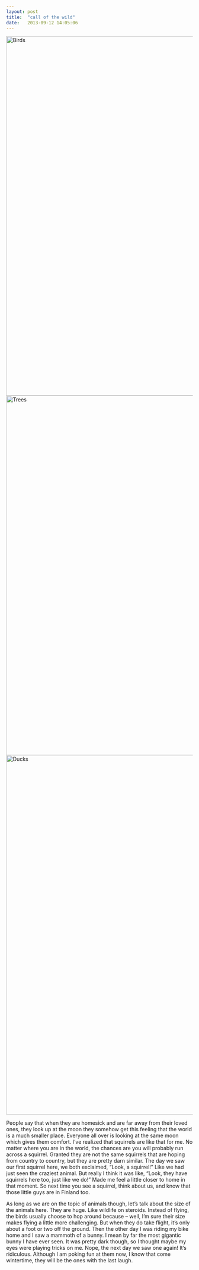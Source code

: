 ```yaml
---
layout: post
title:  "call of the wild"
date:   2013-09-12 14:05:06
---
```


<div class="image">
<img alt="Birds" src="https://s3.amazonaws.com/coatsandkahvi/09.12.2013/_DSC0756.JPG" width="970" />
<img alt="Trees" src="https://s3.amazonaws.com/coatsandkahvi/09.12.2013/IMG_3958.JPG" width="970" />
<img alt="Ducks" src="https://s3.amazonaws.com/coatsandkahvi/09.12.2013/IMG_3926.JPG" width="970" />
</div>

People say that when they are homesick and are far away from their loved ones, they look up at the moon they somehow get this feeling that the world is a much smaller place.  Everyone all over is looking at the same moon which gives them comfort.  I’ve realized that squirrels are like that for me.  No matter where you are in the world, the chances are you will probably run across a squirrel.  Granted they are not the same squirrels that are hoping from country to country, but they are pretty darn similar.  The day we saw our first squirrel here, we both exclaimed, “Look, a squirrel!”  Like we had just seen the craziest animal.  But really I think it was like, “Look, they have squirrels here too, just like we do!”  Made me feel a little closer to home in that moment.  So next time you see a squirrel, think about us, and know that those little guys are in Finland too.

As long as we are on the topic of animals though, let’s talk about the size of the animals here.  They are huge.  Like wildlife on steroids.  Instead of flying, the birds usually choose to hop around because – well, I’m sure their size makes flying a little more challenging.  But when they do take flight, it’s only about a foot or two off the ground.  Then the other day I was riding my bike home and I saw a mammoth of a bunny.  I mean by far the most gigantic bunny I have ever seen.  It was pretty dark though, so I thought maybe my eyes were playing tricks on me.  Nope, the next day we saw one again!  It’s ridiculous.  Although I am poking fun at them now, I know that come wintertime, they will be the ones with the last laugh.

